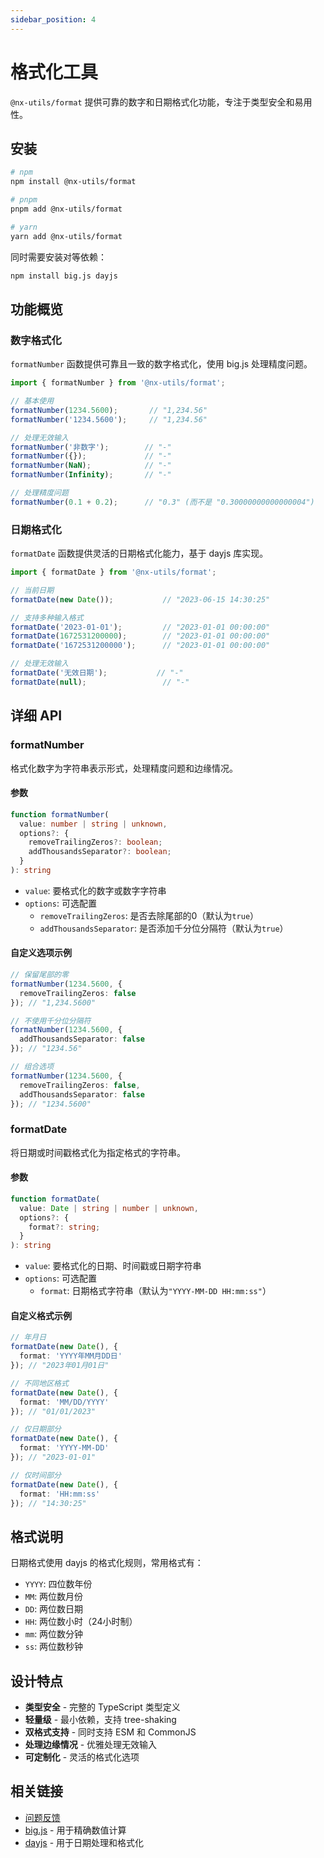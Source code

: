 ```yaml
---
sidebar_position: 4
---
```


# 格式化工具

`@nx-utils/format` 提供可靠的数字和日期格式化功能，专注于类型安全和易用性。

## 安装

```bash
# npm
npm install @nx-utils/format

# pnpm
pnpm add @nx-utils/format

# yarn
yarn add @nx-utils/format
```

同时需要安装对等依赖：

```bash
npm install big.js dayjs
```

## 功能概览

### 数字格式化

`formatNumber` 函数提供可靠且一致的数字格式化，使用 big.js 处理精度问题。

```ts
import { formatNumber } from '@nx-utils/format';

// 基本使用
formatNumber(1234.5600);       // "1,234.56"
formatNumber('1234.5600');     // "1,234.56"

// 处理无效输入
formatNumber('非数字');        // "-"
formatNumber({});             // "-"
formatNumber(NaN);            // "-"
formatNumber(Infinity);       // "-"

// 处理精度问题
formatNumber(0.1 + 0.2);      // "0.3" (而不是 "0.30000000000000004")
```

### 日期格式化

`formatDate` 函数提供灵活的日期格式化能力，基于 dayjs 库实现。

```ts
import { formatDate } from '@nx-utils/format';

// 当前日期
formatDate(new Date());           // "2023-06-15 14:30:25"

// 支持多种输入格式
formatDate('2023-01-01');         // "2023-01-01 00:00:00"
formatDate(1672531200000);        // "2023-01-01 00:00:00"
formatDate('1672531200000');      // "2023-01-01 00:00:00"

// 处理无效输入
formatDate('无效日期');           // "-"
formatDate(null);                 // "-"
```

## 详细 API

### formatNumber

格式化数字为字符串表示形式，处理精度问题和边缘情况。

#### 参数

```ts
function formatNumber(
  value: number | string | unknown, 
  options?: {
    removeTrailingZeros?: boolean;
    addThousandsSeparator?: boolean;
  }
): string
```

- `value`: 要格式化的数字或数字字符串
- `options`: 可选配置
  - `removeTrailingZeros`: 是否去除尾部的0（默认为`true`）
  - `addThousandsSeparator`: 是否添加千分位分隔符（默认为`true`）

#### 自定义选项示例

```ts
// 保留尾部的零
formatNumber(1234.5600, { 
  removeTrailingZeros: false 
}); // "1,234.5600"

// 不使用千分位分隔符
formatNumber(1234.5600, { 
  addThousandsSeparator: false 
}); // "1234.56"

// 组合选项
formatNumber(1234.5600, { 
  removeTrailingZeros: false, 
  addThousandsSeparator: false 
}); // "1234.5600"
```

### formatDate

将日期或时间戳格式化为指定格式的字符串。

#### 参数

```ts
function formatDate(
  value: Date | string | number | unknown, 
  options?: {
    format?: string;
  }
): string
```

- `value`: 要格式化的日期、时间戳或日期字符串
- `options`: 可选配置
  - `format`: 日期格式字符串（默认为`"YYYY-MM-DD HH:mm:ss"`）

#### 自定义格式示例

```ts
// 年月日
formatDate(new Date(), { 
  format: 'YYYY年MM月DD日' 
}); // "2023年01月01日"

// 不同地区格式
formatDate(new Date(), { 
  format: 'MM/DD/YYYY' 
}); // "01/01/2023"

// 仅日期部分
formatDate(new Date(), { 
  format: 'YYYY-MM-DD' 
}); // "2023-01-01"

// 仅时间部分
formatDate(new Date(), { 
  format: 'HH:mm:ss' 
}); // "14:30:25"
```

## 格式说明

日期格式使用 dayjs 的格式化规则，常用格式有：

- `YYYY`: 四位数年份
- `MM`: 两位数月份
- `DD`: 两位数日期
- `HH`: 两位数小时（24小时制）
- `mm`: 两位数分钟
- `ss`: 两位数秒钟

## 设计特点

- **类型安全** - 完整的 TypeScript 类型定义
- **轻量级** - 最小依赖，支持 tree-shaking
- **双格式支持** - 同时支持 ESM 和 CommonJS
- **处理边缘情况** - 优雅处理无效输入
- **可定制化** - 灵活的格式化选项

## 相关链接

- [问题反馈](https://github.com/NexaraGroup/nx-utils/issues)
- [big.js](https://github.com/MikeMcl/big.js/) - 用于精确数值计算
- [dayjs](https://day.js.org/) - 用于日期处理和格式化 